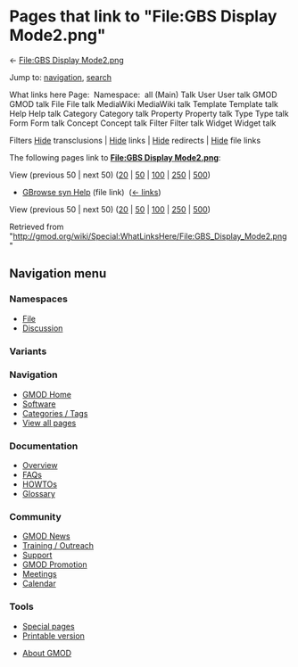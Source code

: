 <div id="mw-page-base" class="noprint">

</div>

<div id="mw-head-base" class="noprint">

</div>

<div id="content" class="mw-body" role="main">

<span id="top"></span>

<div id="mw-js-message" style="display:none;">

</div>



# <span dir="auto">Pages that link to "File:GBS Display Mode2.png"</span>

<div id="bodyContent">

<div id="contentSub">

← [File:GBS Display
Mode2.png](/wiki/File:GBS_Display_Mode2.png "File:GBS Display Mode2.png")

</div>

<div id="jump-to-nav" class="mw-jump">

Jump to: [navigation](#mw-navigation), [search](#p-search)

</div>

<div id="mw-content-text">

What links here Page:  Namespace:  all (Main) Talk User User talk GMOD
GMOD talk File File talk MediaWiki MediaWiki talk Template Template talk
Help Help talk Category Category talk Property Property talk Type Type
talk Form Form talk Concept Concept talk Filter Filter talk Widget
Widget talk

Filters
[Hide](/mediawiki/index.php?title=Special:WhatLinksHere/File:GBS_Display_Mode2.png&hidetrans=1 "Special:WhatLinksHere/File:GBS Display Mode2.png")
transclusions \|
[Hide](/mediawiki/index.php?title=Special:WhatLinksHere/File:GBS_Display_Mode2.png&hidelinks=1 "Special:WhatLinksHere/File:GBS Display Mode2.png")
links \|
[Hide](/mediawiki/index.php?title=Special:WhatLinksHere/File:GBS_Display_Mode2.png&hideredirs=1 "Special:WhatLinksHere/File:GBS Display Mode2.png")
redirects \|
[Hide](/mediawiki/index.php?title=Special:WhatLinksHere/File:GBS_Display_Mode2.png&hideimages=1 "Special:WhatLinksHere/File:GBS Display Mode2.png")
file links

The following pages link to **[File:GBS Display
Mode2.png](/wiki/File:GBS_Display_Mode2.png "File:GBS Display Mode2.png")**:

View (previous 50 \| next 50)
([20](/mediawiki/index.php?title=Special:WhatLinksHere/File:GBS_Display_Mode2.png&limit=20 "Special:WhatLinksHere/File:GBS Display Mode2.png")
\|
[50](/mediawiki/index.php?title=Special:WhatLinksHere/File:GBS_Display_Mode2.png&limit=50 "Special:WhatLinksHere/File:GBS Display Mode2.png")
\|
[100](/mediawiki/index.php?title=Special:WhatLinksHere/File:GBS_Display_Mode2.png&limit=100 "Special:WhatLinksHere/File:GBS Display Mode2.png")
\|
[250](/mediawiki/index.php?title=Special:WhatLinksHere/File:GBS_Display_Mode2.png&limit=250 "Special:WhatLinksHere/File:GBS Display Mode2.png")
\|
[500](/mediawiki/index.php?title=Special:WhatLinksHere/File:GBS_Display_Mode2.png&limit=500 "Special:WhatLinksHere/File:GBS Display Mode2.png"))

- [GBrowse syn Help](/wiki/GBrowse_syn_Help "GBrowse syn Help") (file
  link) ‎ <span class="mw-whatlinkshere-tools">([←
  links](/mediawiki/index.php?title=Special:WhatLinksHere&target=GBrowse+syn+Help "Special:WhatLinksHere"))</span>

View (previous 50 \| next 50)
([20](/mediawiki/index.php?title=Special:WhatLinksHere/File:GBS_Display_Mode2.png&limit=20 "Special:WhatLinksHere/File:GBS Display Mode2.png")
\|
[50](/mediawiki/index.php?title=Special:WhatLinksHere/File:GBS_Display_Mode2.png&limit=50 "Special:WhatLinksHere/File:GBS Display Mode2.png")
\|
[100](/mediawiki/index.php?title=Special:WhatLinksHere/File:GBS_Display_Mode2.png&limit=100 "Special:WhatLinksHere/File:GBS Display Mode2.png")
\|
[250](/mediawiki/index.php?title=Special:WhatLinksHere/File:GBS_Display_Mode2.png&limit=250 "Special:WhatLinksHere/File:GBS Display Mode2.png")
\|
[500](/mediawiki/index.php?title=Special:WhatLinksHere/File:GBS_Display_Mode2.png&limit=500 "Special:WhatLinksHere/File:GBS Display Mode2.png"))

</div>

<div class="printfooter">

Retrieved from
"<http://gmod.org/wiki/Special:WhatLinksHere/File:GBS_Display_Mode2.png>"

</div>

<div id="catlinks" class="catlinks catlinks-allhidden">

</div>

<div class="visualClear">

</div>

</div>

</div>

<div id="mw-navigation">

## Navigation menu

<div id="mw-head">



<div id="left-navigation">

<div id="p-namespaces" class="vectorTabs" role="navigation"
aria-labelledby="p-namespaces-label">

### Namespaces

- <span id="ca-nstab-image"><a href="/wiki/File:GBS_Display_Mode2.png" accesskey="c"
  title="View the file page [c]">File</a></span>
- <span id="ca-talk"><a
  href="/mediawiki/index.php?title=File_talk:GBS_Display_Mode2.png&amp;action=edit&amp;redlink=1"
  accesskey="t"
  title="Discussion about the content page [t]">Discussion</a></span>

</div>

<div id="p-variants" class="vectorMenu emptyPortlet" role="navigation"
aria-labelledby="p-variants-label">

### 

### Variants[](#)

<div class="menu">

</div>

</div>

</div>





</div>

</div>

</div>

<div id="mw-panel">

<div id="p-logo" role="banner">

<a href="/wiki/Main_Page"
style="background-image: url(http://gmod.org/images/GMOD-cogs.png);"
title="Visit the main page"></a>

</div>

<div id="p-Navigation" class="portal" role="navigation"
aria-labelledby="p-Navigation-label">

### Navigation

<div class="body">

- <span id="n-GMOD-Home">[GMOD Home](/wiki/Main_Page)</span>
- <span id="n-Software">[Software](/wiki/GMOD_Components)</span>
- <span id="n-Categories-.2F-Tags">[Categories /
  Tags](/wiki/Categories)</span>
- <span id="n-View-all-pages">[View all
  pages](/wiki/Special:AllPages)</span>

</div>

</div>

<div id="p-Documentation" class="portal" role="navigation"
aria-labelledby="p-Documentation-label">

### Documentation

<div class="body">

- <span id="n-Overview">[Overview](/wiki/Overview)</span>
- <span id="n-FAQs">[FAQs](/wiki/Category:FAQ)</span>
- <span id="n-HOWTOs">[HOWTOs](/wiki/Category:HOWTO)</span>
- <span id="n-Glossary">[Glossary](/wiki/Glossary)</span>

</div>

</div>

<div id="p-Community" class="portal" role="navigation"
aria-labelledby="p-Community-label">

### Community

<div class="body">

- <span id="n-GMOD-News">[GMOD News](/wiki/GMOD_News)</span>
- <span id="n-Training-.2F-Outreach">[Training /
  Outreach](/wiki/Training_and_Outreach)</span>
- <span id="n-Support">[Support](/wiki/Support)</span>
- <span id="n-GMOD-Promotion">[GMOD
  Promotion](/wiki/GMOD_Promotion)</span>
- <span id="n-Meetings">[Meetings](/wiki/Meetings)</span>
- <span id="n-Calendar">[Calendar](/wiki/Calendar)</span>

</div>

</div>

<div id="p-tb" class="portal" role="navigation"
aria-labelledby="p-tb-label">

### Tools

<div class="body">

- <span id="t-specialpages"><a href="/wiki/Special:SpecialPages" accesskey="q"
  title="A list of all special pages [q]">Special pages</a></span>
- <span id="t-print"><a
  href="/mediawiki/index.php?title=Special:WhatLinksHere/File:GBS_Display_Mode2.png&amp;printable=yes"
  rel="alternate" accesskey="p"
  title="Printable version of this page [p]">Printable version</a></span>

</div>

</div>

</div>

</div>

<div id="footer" role="contentinfo">

- <span id="footer-places-about">[About
  GMOD](/wiki/GMOD:About "GMOD:About")</span>

<!-- -->






</div>
